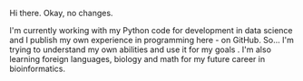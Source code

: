  Hi there. Okay, no changes. 

I'm currently working with my Python code for development in data science and I publish my own experience in programming here - on GitHub.
So...
I'm trying to understand my own abilities and use it for my goals . I'm also learning foreign languages, biology and math for my future career in bioinformatics. 

